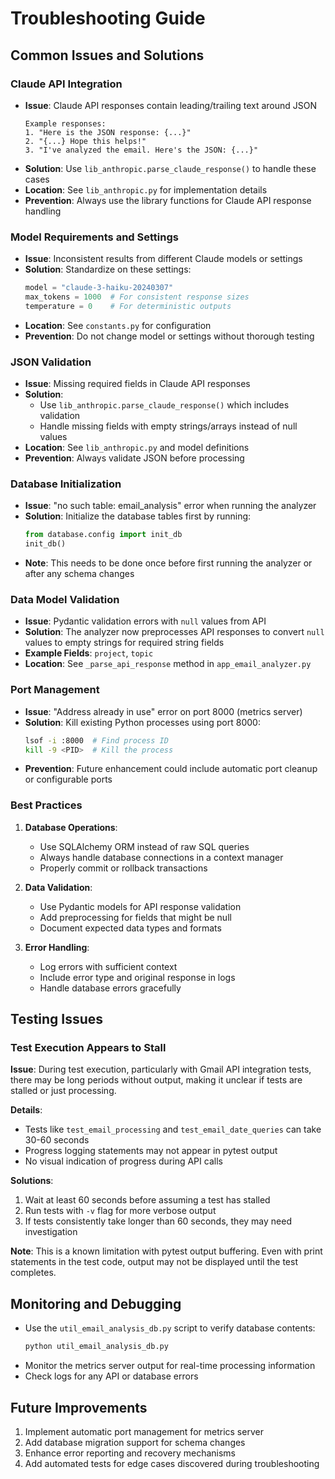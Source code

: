 # Troubleshooting Guide

## Common Issues and Solutions

### Claude API Integration
- **Issue**: Claude API responses contain leading/trailing text around JSON
  ```
  Example responses:
  1. "Here is the JSON response: {...}"
  2. "{...} Hope this helps!"
  3. "I've analyzed the email. Here's the JSON: {...}"
  ```
- **Solution**: Use `lib_anthropic.parse_claude_response()` to handle these cases
- **Location**: See `lib_anthropic.py` for implementation details
- **Prevention**: Always use the library functions for Claude API response handling

### Model Requirements and Settings
- **Issue**: Inconsistent results from different Claude models or settings
- **Solution**: Standardize on these settings:
  ```python
  model = "claude-3-haiku-20240307"
  max_tokens = 1000  # For consistent response sizes
  temperature = 0    # For deterministic outputs
  ```
- **Location**: See `constants.py` for configuration
- **Prevention**: Do not change model or settings without thorough testing

### JSON Validation
- **Issue**: Missing required fields in Claude API responses
- **Solution**:
  - Use `lib_anthropic.parse_claude_response()` which includes validation
  - Handle missing fields with empty strings/arrays instead of null values
- **Location**: See `lib_anthropic.py` and model definitions
- **Prevention**: Always validate JSON before processing

### Database Initialization
- **Issue**: "no such table: email_analysis" error when running the analyzer
- **Solution**: Initialize the database tables first by running:
  ```python
  from database.config import init_db
  init_db()
  ```
- **Note**: This needs to be done once before first running the analyzer or after any schema changes

### Data Model Validation
- **Issue**: Pydantic validation errors with `null` values from API
- **Solution**: The analyzer now preprocesses API responses to convert `null` values to empty strings for required string fields
- **Example Fields**: `project`, `topic`
- **Location**: See `_parse_api_response` method in `app_email_analyzer.py`

### Port Management
- **Issue**: "Address already in use" error on port 8000 (metrics server)
- **Solution**: Kill existing Python processes using port 8000:
  ```bash
  lsof -i :8000  # Find process ID
  kill -9 <PID>  # Kill the process
  ```
- **Prevention**: Future enhancement could include automatic port cleanup or configurable ports

### Best Practices
1. **Database Operations**:
   - Use SQLAlchemy ORM instead of raw SQL queries
   - Always handle database connections in a context manager
   - Properly commit or rollback transactions

2. **Data Validation**:
   - Use Pydantic models for API response validation
   - Add preprocessing for fields that might be null
   - Document expected data types and formats

3. **Error Handling**:
   - Log errors with sufficient context
   - Include error type and original response in logs
   - Handle database errors gracefully

## Testing Issues

### Test Execution Appears to Stall

**Issue**: During test execution, particularly with Gmail API integration tests, there may be long periods without output, making it unclear if tests are stalled or just processing.

**Details**:
- Tests like `test_email_processing` and `test_email_date_queries` can take 30-60 seconds
- Progress logging statements may not appear in pytest output
- No visual indication of progress during API calls

**Solutions**:
1. Wait at least 60 seconds before assuming a test has stalled
2. Run tests with `-v` flag for more verbose output
3. If tests consistently take longer than 60 seconds, they may need investigation

**Note**: This is a known limitation with pytest output buffering. Even with print statements in the test code, output may not be displayed until the test completes.

## Monitoring and Debugging
- Use the `util_email_analysis_db.py` script to verify database contents:
  ```bash
  python util_email_analysis_db.py
  ```
- Monitor the metrics server output for real-time processing information
- Check logs for any API or database errors

## Future Improvements
1. Implement automatic port management for metrics server
2. Add database migration support for schema changes
3. Enhance error reporting and recovery mechanisms
4. Add automated tests for edge cases discovered during troubleshooting
